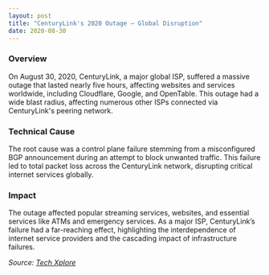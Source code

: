 ```yaml
---
layout: post
title: "CenturyLink's 2020 Outage – Global Disruption"
date: 2020-08-30
---
```


### Overview
On August 30, 2020, CenturyLink, a major global ISP, suffered a massive outage that lasted nearly five hours, affecting websites and services worldwide, including Cloudflare, Google, and OpenTable. This outage had a wide blast radius, affecting numerous other ISPs connected via CenturyLink's peering network.

### Technical Cause
The root cause was a control plane failure stemming from a misconfigured BGP announcement during an attempt to block unwanted traffic. This failure led to total packet loss across the CenturyLink network, disrupting critical internet services globally.

### Impact
The outage affected popular streaming services, websites, and essential services like ATMs and emergency services. As a major ISP, CenturyLink’s failure had a far-reaching effect, highlighting the interdependence of internet service providers and the cascading impact of infrastructure failures.

_Source: [Tech Xplore](https://techxplore.com/news/2020-08-problem-telecoms-giant-global-internet.html)_
